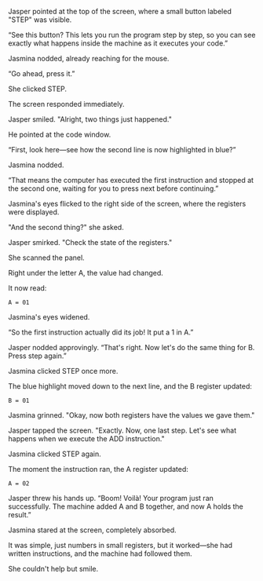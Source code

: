 
Jasper pointed at the top of the screen, where a small button labeled "STEP" was visible.  

“See this button? This lets you run the program step by step, so you can see exactly what happens inside the machine as it executes your code.”  

Jasmina nodded, already reaching for the mouse.  

“Go ahead, press it.”  

She clicked STEP.  

The screen responded immediately.  

Jasper smiled. "Alright, two things just happened."  

He pointed at the code window.  

“First, look here—see how the second line is now highlighted in blue?”  

Jasmina nodded.  

“That means the computer has executed the first instruction and stopped at the second one, waiting for you to press next before continuing.”  

Jasmina's eyes flicked to the right side of the screen, where the registers were displayed.  

"And the second thing?" she asked.  

Jasper smirked. "Check the state of the registers."  

She scanned the panel.  

Right under the letter A, the value had changed.  

It now read:  

```
A = 01
```

Jasmina's eyes widened.  

“So the first instruction actually did its job! It put a 1 in A.”  

Jasper nodded approvingly. “That's right. Now let's do the same thing for B. Press step again.”  

Jasmina clicked STEP once more.  

The blue highlight moved down to the next line, and the B register updated:  

```
B = 01
```

Jasmina grinned. "Okay, now both registers have the values we gave them."  

Jasper tapped the screen. "Exactly. Now, one last step. Let's see what happens when we execute the ADD instruction."  

Jasmina clicked STEP again.  

The moment the instruction ran, the A register updated:  

```
A = 02
```

Jasper threw his hands up. “Boom! Voilà! Your program just ran successfully. The machine added A and B together, and now A holds the result.”  

Jasmina stared at the screen, completely absorbed.  

It was simple, just numbers in small registers, but it worked—she had written instructions, and the machine had followed them.  

She couldn't help but smile.  

